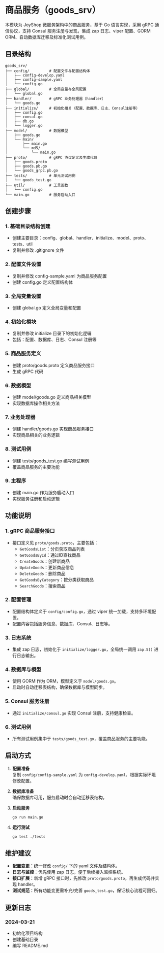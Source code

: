 # 商品服务（goods_srv）

本模块为 JoyShop 微服务架构中的商品服务，基于 Go 语言实现，采用 gRPC 通信协议，支持 Consul 服务注册与发现，集成 zap 日志、viper 配置、GORM ORM、自动数据库迁移及标准化测试用例。

## 目录结构

```
goods_srv/
├── config/         # 配置文件与配置结构体
│   ├── config-develop.yaml
│   ├── config-sample.yaml
│   └── config.go
├── global/         # 全局变量与全局配置
│   └── global.go
├── handler/        # gRPC 业务处理器（handler）
│   └── goods.go
├── initialize/     # 初始化相关（配置、数据库、日志、Consul注册等）
│   ├── config.go
│   ├── consul.go
│   ├── db.go
│   └── logger.go
├── model/          # 数据模型
│   ├── goods.go
│   └── main/
│       ├── main.go
│       └── md5/
│           └── main.go
├── proto/          # gRPC 协议定义及生成代码
│   ├── goods.proto
│   ├── goods.pb.go
│   └── goods_grpc.pb.go
├── tests/          # 单元测试用例
│   └── goods_test.go
├── util/           # 工具函数
│   └── config.go
└── main.go         # 服务启动入口
```

## 创建步骤

### 1. 基础目录结构创建
- 创建主要目录：config、global、handler、initialize、model、proto、tests、util
- 复制并修改 .gitignore 文件

### 2. 配置文件设置
- 复制并修改 config-sample.yaml 为商品服务配置
- 创建 config.go 定义配置结构体

### 3. 全局变量设置
- 创建 global.go 定义全局变量和配置

### 4. 初始化模块
- 复制并修改 initialize 目录下的初始化逻辑
- 包括：配置、数据库、日志、Consul 注册等

### 5. 商品服务定义
- 创建 proto/goods.proto 定义商品服务接口
- 生成 gRPC 代码

### 6. 数据模型
- 创建 model/goods.go 定义商品相关模型
- 实现数据库操作相关方法

### 7. 业务处理器
- 创建 handler/goods.go 实现商品服务接口
- 实现商品相关的业务逻辑

### 8. 测试用例
- 创建 tests/goods_test.go 编写测试用例
- 覆盖商品服务的主要功能

### 9. 主程序
- 创建 main.go 作为服务启动入口
- 实现服务注册和启动逻辑

## 功能说明

### 1. gRPC 商品服务接口

- 接口定义见 `proto/goods.proto`，主要包括：
  - `GetGoodsList`：分页获取商品列表
  - `GetGoodsById`：通过ID查找商品
  - `CreateGoods`：创建新商品
  - `UpdateGoods`：更新商品信息
  - `DeleteGoods`：删除商品
  - `GetGoodsByCategory`：按分类获取商品
  - `SearchGoods`：搜索商品

### 2. 配置管理

- 配置结构体定义于 `config/config.go`，通过 viper 统一加载，支持多环境配置。
- 配置内容包括服务信息、数据库、Consul、日志等。

### 3. 日志系统

- 集成 zap 日志，初始化于 `initialize/logger.go`，全局统一调用 `zap.S()` 进行日志输出。

### 4. 数据库与模型

- 使用 GORM 作为 ORM，模型定义于 `model/goods.go`。
- 启动时自动迁移表结构，确保数据库与模型同步。

### 5. Consul 服务注册

- 通过 `initialize/consul.go` 实现 Consul 注册，支持健康检查。

### 6. 测试用例

- 所有测试用例集中于 `tests/goods_test.go`，覆盖商品服务的主要功能。

## 启动方式

1. **配置准备**  
   复制 `config/config-sample.yaml` 为 `config-develop.yaml`，根据实际环境修改配置。

2. **数据库准备**  
   确保数据库可用，服务启动时会自动迁移表结构。

3. **启动服务**  
   ```bash
   go run main.go
   ```

4. **运行测试**  
   ```bash
   go test ./tests
   ```

## 维护建议

- **配置变更**：统一修改 `config/` 下的 yaml 文件及结构体。
- **日志与监控**：优先使用 zap 日志，便于后续接入监控系统。
- **接口扩展**：新增 gRPC 接口时，先修改 `proto/goods.proto`，再生成代码并实现 handler。
- **测试规范**：所有功能变更需补充/完善 `goods_test.go`，保证核心流程可回归。

## 更新日志

### 2024-03-21
- 初始化项目结构
- 创建基础目录
- 编写 README.md 